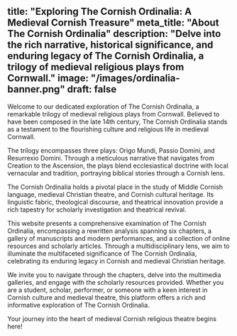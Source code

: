 title: "Exploring The Cornish Ordinalia: A Medieval Cornish Treasure"
meta_title: "About The Cornish Ordinalia"
description: "Delve into the rich narrative, historical significance, and enduring legacy of The Cornish Ordinalia, a trilogy of medieval religious plays from Cornwall."
image: "/images/ordinalia-banner.png"
draft: false
---

Welcome to our dedicated exploration of The Cornish Ordinalia, a remarkable trilogy of medieval religious plays from Cornwall. Believed to have been composed in the late 14th century, The Cornish Ordinalia stands as a testament to the flourishing culture and religious life in medieval Cornwall.

The trilogy encompasses three plays: Origo Mundi, Passio Domini, and Resurrexio Domini. Through a meticulous narrative that navigates from Creation to the Ascension, the plays blend ecclesiastical doctrine with local vernacular and tradition, portraying biblical stories through a Cornish lens.

The Cornish Ordinalia holds a pivotal place in the study of Middle Cornish language, medieval Christian theatre, and Cornish cultural heritage. Its linguistic fabric, theological discourse, and theatrical innovation provide a rich tapestry for scholarly investigation and theatrical revival.

This website presents a comprehensive examination of The Cornish Ordinalia, encompassing a rewritten analysis spanning six chapters, a gallery of manuscripts and modern performances, and a collection of online resources and scholarly articles. Through a multidisciplinary lens, we aim to illuminate the multifaceted significance of The Cornish Ordinalia, celebrating its enduring legacy in Cornish and medieval Christian heritage.

We invite you to navigate through the chapters, delve into the multimedia galleries, and engage with the scholarly resources provided. Whether you are a student, scholar, performer, or someone with a keen interest in Cornish culture and medieval theatre, this platform offers a rich and informative exploration of The Cornish Ordinalia.

Your journey into the heart of medieval Cornish religious theatre begins here!